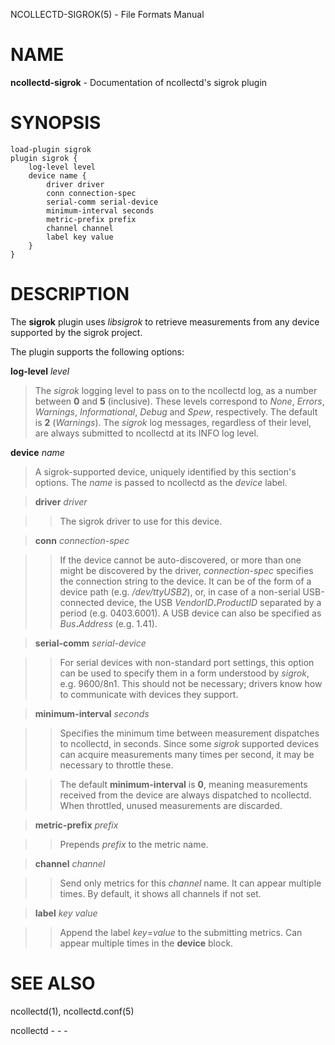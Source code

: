 NCOLLECTD-SIGROK(5) - File Formats Manual

# NAME

**ncollectd-sigrok** - Documentation of ncollectd's sigrok plugin

# SYNOPSIS

	load-plugin sigrok
	plugin sigrok {
	    log-level level
	    device name {
	        driver driver
	        conn connection-spec
	        serial-comm serial-device
	        minimum-interval seconds
	        metric-prefix prefix
	        channel channel
	        label key value
	    }
	}

# DESCRIPTION

The **sigrok** plugin uses *libsigrok* to retrieve measurements
from any device supported by the sigrok project.

The plugin supports the following options:

**log-level** *level*

> The *sigrok* logging level to pass on to the ncollectd log, as a number
> between **0** and **5** (inclusive). These levels correspond to *None*,
> *Errors*, *Warnings*, *Informational*, *Debug* and *Spew*,
> respectively.
> The default is **2** (*Warnings*). The *sigrok* log messages,
> regardless of their level, are always submitted to ncollectd at its
> INFO log level.

**device** *name*

> A sigrok-supported device, uniquely identified by this section's options.
> The *name* is passed to ncollectd as the *device* label.

> **driver** *driver*

> > The sigrok driver to use for this device.

> **conn** *connection-spec*

> > If the device cannot be auto-discovered, or more than one might be discovered
> > by the driver, *connection-spec* specifies the connection string to the
> > device.
> > It can be of the form of a device path (e.g. */dev/ttyUSB2*), or, in
> > case of a non-serial USB-connected device, the USB
> > *VendorID*&zwnj;**.**&zwnj;*ProductID* separated by a period
> > (e.g. 0403.6001).
> > A USB device can also be specified as *Bus*&zwnj;**.**&zwnj;*Address*
> > (e.g. 1.41).

> **serial-comm** *serial-device*

> > For serial devices with non-standard port settings, this option can be used
> > to specify them in a form understood by *sigrok*, e.g. 9600/8n1.
> > This should not be necessary; drivers know how to communicate with devices they
> > support.

> **minimum-interval** *seconds*

> > Specifies the minimum time between measurement dispatches to ncollectd, in
> > seconds.
> > Since some *sigrok* supported devices can acquire measurements many
> > times per second, it may be necessary to throttle these.

> > The default **minimum-interval** is **0**, meaning measurements received
> > from the device are always dispatched to ncollectd.
> > When throttled, unused measurements are discarded.

> **metric-prefix** *prefix*

> > Prepends *prefix* to the metric name.

> **channel** *channel*

> > Send only metrics for this *channel* name.
> > It can appear multiple times.
> > By default, it shows all channels if not set.

> **label** *key* *value*

> > Append the label *key*=*value* to the submitting metrics.
> > Can appear multiple times in the **device** block.

# SEE ALSO

ncollectd(1),
ncollectd.conf(5)

ncollectd - - -
